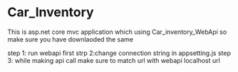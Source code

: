 # Car_Inventory

This is asp.net core mvc application which using Car_inventory_WebApi 
so make sure you have downlaoded the same 

step 1: run webapi first
strp 2:change connection string in appsetting.js
step 3: while making api call make sure to match url with webapi localhost url
